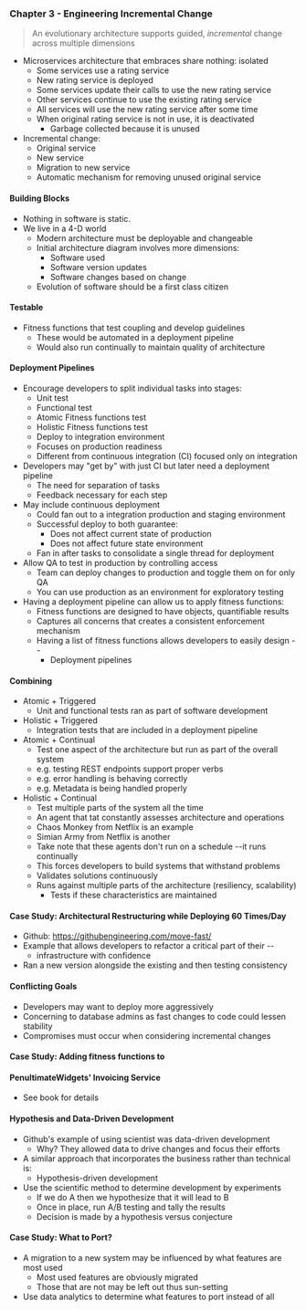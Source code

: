 ### Chapter 3 - Engineering Incremental Change 

> An evolutionary architecture supports guided,	*incremental* change across
> multiple dimensions

- Microservices architecture that embraces share nothing: isolated 
	- Some services use a rating service
	- New rating service is deployed
	- Some services update their calls to use the new rating service
	- Other services continue to use the existing rating service
	- All services will use the new rating service after some time
	- When original rating service is not in use, it is deactivated
		- Garbage collected because it is unused
- Incremental change:
	- Original service
	- New service
	- Migration to new service
	- Automatic mechanism for removing unused original service

#### Building Blocks 
- Nothing in software is static. 
- We live in a 4-D world
	- Modern architecture must be deployable and changeable
	- Initial architecture diagram involves more dimensions:
		- Software used
		- Software version updates
		- Software changes based on change
	- Evolution of software should be a first class citizen

#### Testable
- Fitness functions that test coupling and develop guidelines
	- These would be automated in a deployment pipeline
	- Would also run continually to maintain quality of architecture

#### Deployment Pipelines
- Encourage developers to split individual tasks into stages:
	- Unit test
	- Functional test
	- Atomic Fitness functions test
	- Holistic Fitness functions test
	- Deploy to integration environment
	- Focuses on production readiness
	- Different from continuous integration (CI) focused only on integration
- Developers may "get by" with just CI but later need a deployment pipeline
	- The need for separation of tasks
	- Feedback necessary for each step
- May include continuous deployment
	- Could fan out to a integration production and staging environment 
	- Successful deploy to both guarantee:
		- Does not affect current state of production
		- Does not affect future state environment
	- Fan in after tasks to consolidate a single thread for deployment
- Allow QA to test in production by controlling access
	- Team can deploy changes to production and toggle them on for only QA
	- You can use production as an environment for exploratory testing
- Having a deployment pipeline can allow us to apply fitness functions:
	- Fitness functions are designed to have objects, quantifiable results
	- Captures all concerns that creates a consistent enforcement mechanism
	- Having a list of fitness functions allows developers to easily design --
		- Deployment pipelines

#### Combining 
- Atomic + Triggered
	- Unit and functional tests ran as part of software development
- Holistic + Triggered
	- Integration tests that are included in a deployment pipeline
- Atomic + Continual 
	- Test one aspect of the architecture but run as part of the overall system
	- e.g. testing REST endpoints support proper verbs
	- e.g. error handling is behaving correctly
	- e.g. Metadata is being handled properly
- Holistic + Continual
	- Test multiple parts of the system all the time
	- An agent that tat constantly assesses architecture and operations
	- Chaos Monkey from Netflix is an example
	- Simian Army from Netflix is another
	- Take note that these agents don't run on a schedule --it runs continually 
	- This forces developers to build systems that withstand problems
	- Validates solutions continuously 
	- Runs against multiple parts of the architecture (resiliency, scalability)
		- Tests if these characteristics are maintained

#### Case Study: Architectural Restructuring while Deploying 60 Times/Day
- Github: https://githubengineering.com/move-fast/ 
- Example that allows developers to refactor a critical part of their --
	- infrastructure with confidence
- Ran a new version alongside the existing and then testing consistency

#### Conflicting Goals
- Developers may want to deploy more aggressively
- Concerning to database admins as fast changes to code could lessen stability
- Compromises must occur when considering incremental changes


#### Case Study: Adding fitness functions to
#### PenultimateWidgets' Invoicing Service 
- See book for details

#### Hypothesis and Data-Driven Development
- Github's example of using scientist was data-driven development
	- Why? They allowed data to drive changes and focus their efforts
- A similar approach that incorporates the business rather than technical is:
	- Hypothesis-driven development
- Use the scientific method to determine development by experiments
	- If we do A then we hypothesize that it will lead to B
	- Once in place, run A/B testing and tally the results
	- Decision is made by a hypothesis versus conjecture

#### Case Study: What to Port?
- A migration to a new system may be influenced by what features are most used
	- Most used features are obviously migrated
	- Those that are not may be left out thus sun-setting
- Use data analytics to determine what features to port instead of all 
